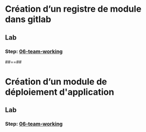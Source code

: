 <!-- .slide: class="exercice" data-type-show="gcp prez" -->

# Création d’un registre de module dans gitlab

## Lab

### Step: [06-team-working](https://github.com/sfeir-open-source/sfeir-school-terraform/tree/main/steps/gcp/06-team-working)

##==##

<!-- .slide: class="exercice" data-type-show="aws" -->

# Création d’un module de déploiement d'application

## Lab

### Step: [06-team-working](https://github.com/sfeir-open-source/sfeir-school-terraform/tree/main/steps/aws/06-team-working)
